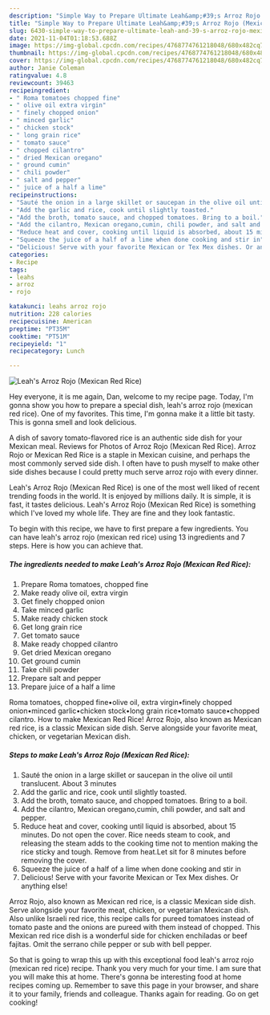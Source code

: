 ```yaml
---
description: "Simple Way to Prepare Ultimate Leah&amp;#39;s Arroz Rojo (Mexican Red Rice)"
title: "Simple Way to Prepare Ultimate Leah&amp;#39;s Arroz Rojo (Mexican Red Rice)"
slug: 6430-simple-way-to-prepare-ultimate-leah-and-39-s-arroz-rojo-mexican-red-rice
date: 2021-11-04T01:18:53.688Z
image: https://img-global.cpcdn.com/recipes/4768774761218048/680x482cq70/leahs-arroz-rojo-mexican-red-rice-recipe-main-photo.jpg
thumbnail: https://img-global.cpcdn.com/recipes/4768774761218048/680x482cq70/leahs-arroz-rojo-mexican-red-rice-recipe-main-photo.jpg
cover: https://img-global.cpcdn.com/recipes/4768774761218048/680x482cq70/leahs-arroz-rojo-mexican-red-rice-recipe-main-photo.jpg
author: Janie Coleman
ratingvalue: 4.8
reviewcount: 39463
recipeingredient:
- " Roma tomatoes chopped fine"
- " olive oil extra virgin"
- " finely chopped onion"
- " minced garlic"
- " chicken stock"
- " long grain rice"
- " tomato sauce"
- " chopped cilantro"
- " dried Mexican oregano"
- " ground cumin"
- " chili powder"
- " salt and pepper"
- " juice of a half a lime"
recipeinstructions:
- "Sauté the onion in a large skillet or saucepan in the olive oil until translucent. About 3 minutes"
- "Add the garlic and rice, cook until slightly toasted."
- "Add the broth, tomato sauce, and chopped tomatoes. Bring to a boil."
- "Add the cilantro, Mexican oregano,cumin, chili powder, and salt and pepper."
- "Reduce heat and cover, cooking until liquid is absorbed, about 15 minutes. Do not open the cover. Rice needs steam to cook, and releasing the steam adds to the cooking time not to mention making the rice sticky and tough.  Remove from heat.Let sit for 8 minutes before removing the cover."
- "Squeeze the juice of a half of a lime when done cooking and stir in"
- "Delicious! Serve with your favorite Mexican or Tex Mex dishes. Or anything else!"
categories:
- Recipe
tags:
- leahs
- arroz
- rojo

katakunci: leahs arroz rojo 
nutrition: 228 calories
recipecuisine: American
preptime: "PT35M"
cooktime: "PT51M"
recipeyield: "1"
recipecategory: Lunch

---
```



![Leah&#39;s Arroz Rojo (Mexican Red Rice)](https://img-global.cpcdn.com/recipes/4768774761218048/680x482cq70/leahs-arroz-rojo-mexican-red-rice-recipe-main-photo.jpg)

Hey everyone, it is me again, Dan, welcome to my recipe page. Today, I'm gonna show you how to prepare a special dish, leah&#39;s arroz rojo (mexican red rice). One of my favorites. This time, I'm gonna make it a little bit tasty. This is gonna smell and look delicious.

A dish of savory tomato-flavored rice is an authentic side dish for your Mexican meal. Reviews for Photos of Arroz Rojo (Mexican Red Rice). Arroz Rojo or Mexican Red Rice is a staple in Mexican cuisine, and perhaps the most commonly served side dish. I often have to push myself to make other side dishes because I could pretty much serve arroz rojo with every dinner.

Leah&#39;s Arroz Rojo (Mexican Red Rice) is one of the most well liked of recent trending foods in the world. It is enjoyed by millions daily. It is simple, it is fast, it tastes delicious. Leah&#39;s Arroz Rojo (Mexican Red Rice) is something which I've loved my whole life. They are fine and they look fantastic.


To begin with this recipe, we have to first prepare a few ingredients. You can have leah&#39;s arroz rojo (mexican red rice) using 13 ingredients and 7 steps. Here is how you can achieve that.

<!--inarticleads1-->

##### The ingredients needed to make Leah&#39;s Arroz Rojo (Mexican Red Rice):

1. Prepare  Roma tomatoes, chopped fine
1. Make ready  olive oil, extra virgin
1. Get  finely chopped onion
1. Take  minced garlic
1. Make ready  chicken stock
1. Get  long grain rice
1. Get  tomato sauce
1. Make ready  chopped cilantro
1. Get  dried Mexican oregano
1. Get  ground cumin
1. Take  chili powder
1. Prepare  salt and pepper
1. Prepare  juice of a half a lime


Roma tomatoes, chopped fine•olive oil, extra virgin•finely chopped onion•minced garlic•chicken stock•long grain rice•tomato sauce•chopped cilantro. How to make Mexican Red Rice! Arroz Rojo, also known as Mexican red rice, is a classic Mexican side dish. Serve alongside your favorite meat, chicken, or vegetarian Mexican dish. 

<!--inarticleads2-->

##### Steps to make Leah&#39;s Arroz Rojo (Mexican Red Rice):

1. Sauté the onion in a large skillet or saucepan in the olive oil until translucent. About 3 minutes
1. Add the garlic and rice, cook until slightly toasted.
1. Add the broth, tomato sauce, and chopped tomatoes. Bring to a boil.
1. Add the cilantro, Mexican oregano,cumin, chili powder, and salt and pepper.
1. Reduce heat and cover, cooking until liquid is absorbed, about 15 minutes. Do not open the cover. Rice needs steam to cook, and releasing the steam adds to the cooking time not to mention making the rice sticky and tough.  Remove from heat.Let sit for 8 minutes before removing the cover.
1. Squeeze the juice of a half of a lime when done cooking and stir in
1. Delicious! Serve with your favorite Mexican or Tex Mex dishes. Or anything else!


Arroz Rojo, also known as Mexican red rice, is a classic Mexican side dish. Serve alongside your favorite meat, chicken, or vegetarian Mexican dish. Also unlike Israeli red rice, this recipe calls for pureed tomatoes instead of tomato paste and the onions are pureed with them instead of chopped. This Mexican red rice dish is a wonderful side for chicken enchiladas or beef fajitas. Omit the serrano chile pepper or sub with bell pepper. 

So that is going to wrap this up with this exceptional food leah&#39;s arroz rojo (mexican red rice) recipe. Thank you very much for your time. I am sure that you will make this at home. There's gonna be interesting food at home recipes coming up. Remember to save this page in your browser, and share it to your family, friends and colleague. Thanks again for reading. Go on get cooking!
